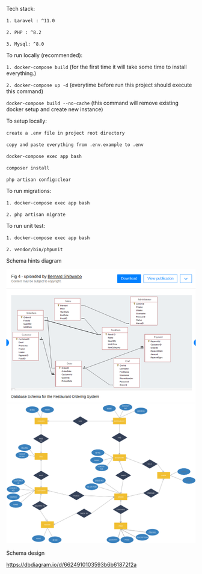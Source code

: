 Tech stack:

`1. Laravel : ^11.0`

`2. PHP : ^8.2`

`3. Mysql: ^8.0`

To run locally (recommended):

`1. docker-compose build` (for the first time it will take some time to install everything.)

`2. docker-compose up -d` (everytime before run this project should execute this command)

`docker-compose build --no-cache` (this command will remove existing docker setup and create new instance)

To setup locally:

`create a .env file in project root directory`

`copy and paste everything from .env.example to .env`

`docker-compose exec app bash`

`composer install`

`php artisan config:clear`

To run migrations:

`1. docker-compose exec app bash`

`2. php artisan migrate`


To run unit test:

`1. docker-compose exec app bash`

`2. vendor/bin/phpunit`

Schema hints diagram

![alt text](image.png)
![alt text](schema-2.svg)

Schema design

https://dbdiagram.io/d/6624910103593b6b61872f2a
